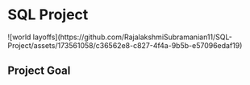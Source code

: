 <h1>SQL Project</h1>
![world layoffs](https://github.com/RajalakshmiSubramanian11/SQL-Project/assets/173561058/c36562e8-c827-4f4a-9b5b-e57096edaf19)
<h2>Project Goal</h2>
